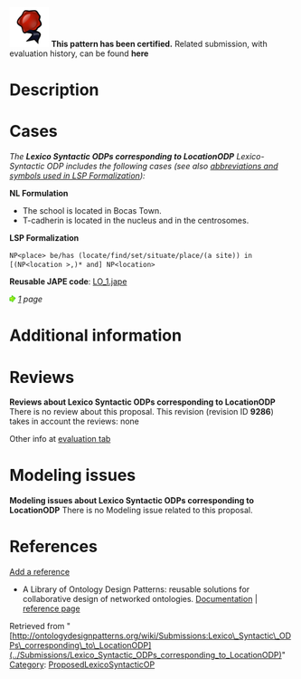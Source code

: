 [![](../images/thumb/b/b5/Certified.png/70px-Certified.png)](../Image/Certified.png "Certified.png") __This pattern has been certified.__
Related submission, with evaluation history, can be found __here__





#  Description


  




#  Cases


_The __Lexico Syntactic ODPs corresponding to LocationODP__ Lexico-Syntactic ODP includes the following cases (see also [abbreviations and symbols used in LSP Formalization](../Community/LSPSymbols "Community:LSPSymbols")):_


  






__NL Formulation__



* The school is located in Bocas Town.
* T-cadherin is located in the nucleus and in the centrosomes.


__LSP Formalization__




```
NP<place> be/has (locate/find/set/situate/place/(a site)) in [(NP<location >,)* and] NP<location>

```

__Reusable JAPE code__: [LO\_1.jape](../images/b/b8/LO_1.jape "LO 1.jape")





[![](../images/thumb/8/87/ArrowRight.gif/11px-ArrowRight.gif)](../Image/ArrowRight.gif "ArrowRight.gif") _[1](../Submissions/Lexico_Syntactic_ODPs_corresponding_to_LocationODP/1 "Submissions:Lexico Syntactic ODPs corresponding to LocationODP/1") page_



#  Additional information


#  Reviews



__Reviews about Lexico Syntactic ODPs corresponding to LocationODP__
There is no review about this proposal.
This revision (revision ID __9286__) takes in account the reviews: none


Other info at [evaluation tab](http://ontologydesignpatterns.org/wiki/index.php?title=Submissions:Lexico_Syntactic_ODPs_corresponding_to_LocationODP&action=evaluation "http://ontologydesignpatterns.org/wiki/index.php?title=Submissions:Lexico_Syntactic_ODPs_corresponding_to_LocationODP&action=evaluation")




  




#  Modeling issues



__Modeling issues about Lexico Syntactic ODPs corresponding to LocationODP__
There is no Modeling issue related to this proposal.




  




#  References


[Add a reference](index.php@title=Odp%253AAdd_reference&subject=Submissions%253ALexico+Syntactic+ODPs+corresponding+to+LocationODP.html "http://ontologydesignpatterns.org/wiki/index.php?title=Odp:Add_reference&subject=Submissions%3ALexico+Syntactic+ODPs+corresponding+to+LocationODP")



* A Library of Ontology Design Patterns: reusable solutions for collaborative design of networked ontologies. [Documentation](http://www.neon-project.org/web-content/images/Publications/neon_2008_d2.5.1.pdf "http://www.neon-project.org/web-content/images/Publications/neon_2008_d2.5.1.pdf") | [reference page](../Community/References/NeOn_Deliverable_D2_5_1_3 "Community:References/NeOn Deliverable D2 5 1 3")




Retrieved from "[http://ontologydesignpatterns.org/wiki/Submissions:Lexico\_Syntactic\_ODPs\_corresponding\_to\_LocationODP](../Submissions/Lexico_Syntactic_ODPs_corresponding_to_LocationODP)"
 [Category](http://ontologydesignpatterns.org/wiki/Special:Categories "Special:Categories"): [ProposedLexicoSyntacticOP](../Category/ProposedLexicoSyntacticOP "Category:ProposedLexicoSyntacticOP")